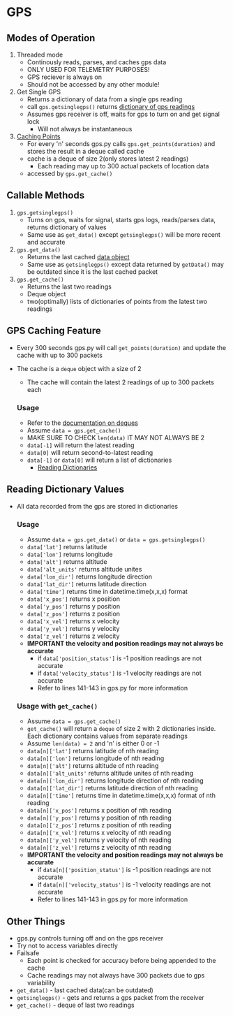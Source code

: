 # GPS

## Modes of Operation

1. Threaded mode
    * Continously reads, parses, and caches gps data
    * ONLY USED FOR TELEMETRY PURPOSES!
    * GPS reciever is always on
    * Should not be accessed by any other module!
2. Get Single GPS
    * Returns a dictionary of data from a single gps reading
    * call `gps.getsinglegps()` returns [dictionary of gps readings](#reading-dictionary-values)
    * Assumes gps receiver is off, waits for gps to turn on and get signal lock
        * Will not always be instantaneous
 4. [Caching Points](#gps-caching-feature)
    * For every 'n' seconds gps.py calls `gps.get_points(duration)` and stores the result in a deque called cache
    * cache is a deque of size 2(only stores latest 2 readings)
        * Each reading may up to 300 actual packets of location data 
    * accessed by `gps.get_cache()`
    
## Callable Methods

1. `gps.getsinglegps()` 
    * Turns on gps, waits for signal, starts gps logs, reads/parses data, returns dictionary of values
    * Same use as `get_data()` except `getsinglegps()` will be more recent and accurate
2. `gps.get_data()`
    * Returns the last cached [data object](#reading-dictionary-values)
    * Same use as `getsinglegps()` except data returned by `getData()` may be outdated since it is the last cached packet
3. `gps.get_cache()`
    * Returns the last two readings
    * Deque object
    * two(optimally) lists of dictionaries of points from the latest two readings    

## GPS Caching Feature

* Every 300 seconds gps.py will call `get_points(duration)` and update the cache with up to 300 packets
* The cache is a `deque` object with a size of 2
    * The cache will contain the latest 2 readings of up to 300 packets each   
    
    ### Usage
    
    * Refer to the [documentation on deques](https://docs.python.org/2/library/collections.html#collections.deque)
    * Assume `data = gps.get_cache()`
    * MAKE SURE TO CHECK `len(data)` IT MAY NOT ALWAYS BE 2
    * `data[-1]` will return the latest reading
    * `data[0]` will return second-to-latest reading
    * `data[-1]` or `data[0]` will return a list of dictionaries
        * [Reading Dictionaries](#reading-dictionary-values)

## Reading Dictionary Values

* All data recorded from the gps are stored in dictionaries

    ### Usage
    
    * Assume `data = gps.get_data()` or `data = gps.getsinglegps()`
    * `data['lat']` returns latitude
    * `data['lon']` returns longitude
    * `data['alt']` returns altitude
    * `data['alt_units'` returns altitude unites
    * `data['lon_dir']` returns longitude direction
    * `data['lat_dir']` returns latitude direction
    * `data['time']` returns time in datetime.time(x,x,x) format
    * `data['x_pos']` returns x position
    * `data['y_pos']` returns y position
    * `data['z_pos']` returns z position
    * `data['x_vel']` returns x velocity
    * `data['y_vel']` returns y velocity
    * `data['z_vel']` returns z velocity
    * **IMPORTANT the velocity and position readings may not always be accurate**
        * if `data['position_status']` is -1 position readings are not accurate
        * if `data['velocity_status']` is -1 velocity readings are not accurate
        * Refer to lines 141-143 in gps.py for more information
        
    ### Usage with `get_cache()`    
    
    * Assume `data = gps.get_cache()`
    * `get_cache()` will return a `deque` of size 2 with 2 dictionaries inside. Each dictionary contains values from separate readings
    * Assume `len(data) = 2` and 'n' is either 0 or -1
    * `data[n]['lat']` returns latitude of nth reading
    * `data[n]['lon']` returns longitude of nth reading
    * `data[n]['alt']` returns altitude of nth reading
    * `data[n]['alt_units'` returns altitude unites of nth reading
    * `data[n]['lon_dir']` returns longitude direction of nth reading
    * `data[n]['lat_dir']` returns latitude direction of nth reading
    * `data[n]['time']` returns time in datetime.time(x,x,x) format of nth reading
    * `data[n]['x_pos']` returns x position of nth reading
    * `data[n]['y_pos']` returns y position of nth reading
    * `data[n]['z_pos']` returns z position of nth reading
    * `data[n]['x_vel']` returns x velocity of nth reading
    * `data[n]['y_vel']` returns y velocity of nth reading
    * `data[n]['z_vel']` returns z velocity of nth reading
    * **IMPORTANT the velocity and position readings may not always be accurate**
        * if `data[n]['position_status']` is -1 position readings are not accurate
        * if `data[n]['velocity_status']` is -1 velocity readings are not accurate
        * Refer to lines 141-143 in gps.py for more information

## Other Things

* gps.py controls turning off and on the gps receiver
* Try not to access variables directly
* Failsafe
    * Each point is checked for accuracy before being appended to the cache
    * Cache readings may not always have 300 packets due to gps variability
* `get_data()` - last cached data(can be outdated)
* `getsinglegps()` - gets and returns a gps packet from the receiver
* `get_cache()` - deque of last two readings
